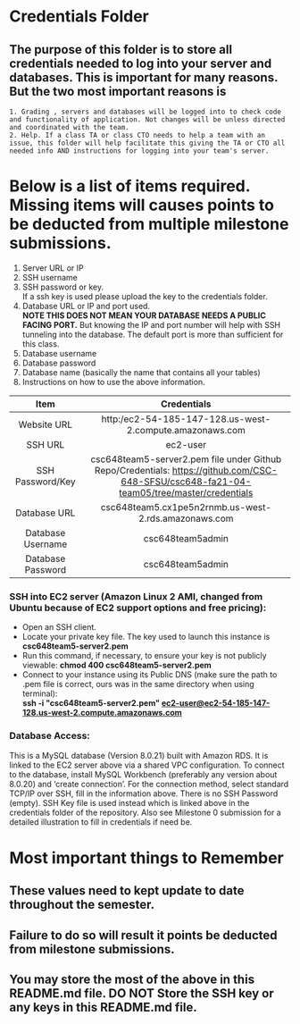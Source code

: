 # Credentials Folder

## The purpose of this folder is to store all credentials needed to log into your server and databases. This is important for many reasons. But the two most important reasons is
    1. Grading , servers and databases will be logged into to check code and functionality of application. Not changes will be unless directed and coordinated with the team.
    2. Help. If a class TA or class CTO needs to help a team with an issue, this folder will help facilitate this giving the TA or CTO all needed info AND instructions for logging into your team's server. 


# Below is a list of items required. Missing items will causes points to be deducted from multiple milestone submissions.

1. Server URL or IP
2. SSH username
3. SSH password or key.
    <br> If a ssh key is used please upload the key to the credentials folder.
4. Database URL or IP and port used.
    <br><strong> NOTE THIS DOES NOT MEAN YOUR DATABASE NEEDS A PUBLIC FACING PORT.</strong> But knowing the IP and port number will help with SSH tunneling into the database. The default port is more than sufficient for this class.
5. Database username
6. Database password
7. Database name (basically the name that contains all your tables)
8. Instructions on how to use the above information.


|     Item     | Credentials     |
|    :---:         |     :---:     |
|  Website URL | http:/ec2-54-185-147-128.us-west-2.compute.amazonaws.com |
| SSH URL | ec2-user |
| SSH Password/Key | csc648team5-server2.pem file under Github Repo/Credentials: https://github.com/CSC-648-SFSU/csc648-fa21-04-team05/tree/master/credentials |
|Database URL | csc648team5.cx1pe5n2rnmb.us-west-2.rds.amazonaws.com|
| Database Username | csc648team5admin |
|Database Password  | csc648team5admin |


### SSH into EC2 server (Amazon Linux 2 AMI, changed from Ubuntu because of EC2 support options and free pricing):

- Open an SSH client.
- Locate your private key file. The key used to launch this instance is **csc648team5-server2.pem**
- Run this command, if necessary, to ensure your key is not publicly viewable: **chmod 400 csc648team5-server2.pem**
- Connect to your instance using its Public DNS (make sure the path to .pem file is correct, ours was in the same directory when using terminal):  
**ssh -i "csc648team5-server2.pem" ec2-user@ec2-54-185-147-128.us-west-2.compute.amazonaws.com**


### Database Access:
This is a MySQL database (Version ​​8.0.21) built with Amazon RDS. It is linked to the EC2 server above via a shared VPC configuration. To connect to the database, install MySQL Workbench (preferably any version about 8.0.20) and ‘create connection’. For the connection method, select standard TCP/IP over SSH, fill in the information above. There is no SSH Password (empty). SSH Key file is used instead which is linked above in the credentials folder of the repository. Also see Milestone 0 submission for a detailed illustration to fill in credentials if need be.








# Most important things to Remember
## These values need to kept update to date throughout the semester. <br>
## <strong>Failure to do so will result it points be deducted from milestone submissions.</strong><br>
## You may store the most of the above in this README.md file. DO NOT Store the SSH key or any keys in this README.md file.
